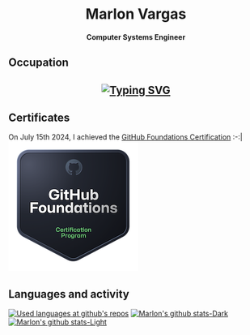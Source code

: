 <h1 align="center">Marlon Vargas</h1>
<h4 align="center">Computer Systems Engineer</h4>

## Occupation
<h2 align="center">
<a href="https://git.io/typing-svg"><img src="https://readme-typing-svg.demolab.com?font=DM+Mono&weight=800&duration=3500&pause=3000&color=3264EA&width=435&lines=Frontend+Web+Developer" alt="Typing SVG" /></a>
</h2>

## Certificates
On July 15th 2024, I achieved the [GitHub Foundations Certification](https://www.credly.com/badges/35e1d8e6-698b-4227-92ff-b163d43d4c35/public_url) 
:-:|
![GitHub Foundations Certification Badge](./github-foundations256px.png)

## Languages and activity
[![Used languages at github's repos](https://github-readme-stats.vercel.app/api/top-langs/?username=marlonfolken&layout=compact&custom_title=Used%20languages&theme=highcontrast)](https://github.com/anuraghazra/github-readme-stats)  [![Marlon's github stats-Dark](https://github-readme-stats.vercel.app/api?username=marlonfolken&hide_rank=true&count_private=true&include_all_commits=true&custom_title=Latest%20activity%20at%20Github&show_icons=true&theme=highcontrast#gh-dark-mode-only)](https://github.com/anuraghazra/github-readme-stats#gh-dark-mode-only)
[![Marlon's github stats-Light](https://github-readme-stats.vercel.app/api?username=marlonfolken&hide_rank=true&count_private=true&include_all_commits=true&custom_title=Latest%20activity%20at%20Github&show_icons=true&theme=calm#gh-light-mode-only)](https://github.com/anuraghazra/github-readme-stats#gh-light-mode-only)
